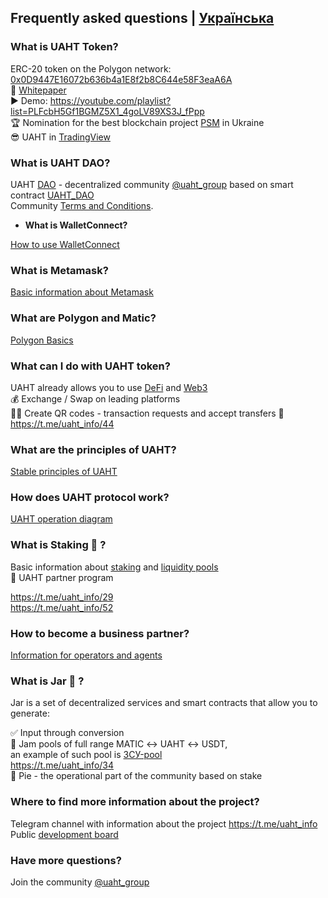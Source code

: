 ## Frequently asked questions | [Українська](https://github.com/starscrowding/UAHT/blob/dev/%D0%A7%D0%B0%D0%9F%D0%B8.md)
 
### What is UAHT Token?

ERC-20 token on the Polygon network: [0x0D9447E16072b636b4a1E8f2b8C644e58F3eaA6A](https://polygonscan.com/token/0x0d9447e16072b636b4a1e8f2b8c644e58f3eaa6a)\
👀 [Whitepaper](https://uaht.io/whitepaper.pdf) \
▶️ Demo: https://youtube.com/playlist?list=PLFcbH5Gf1BGMZ5X1_4goLV89XS3J_fPpp \
🏆 Nomination for the best blockchain project [PSM](https://psm7.com/) in Ukraine \
😎 UAHT in [TradingView](https://www.tradingview.com/symbols/UAHTWMATIC/)

### What is UAHT DAO?

UAHT [DAO](https://academy.binance.com/uk/articles/decentralized-autonomous-organizations-daos-explained) - decentralized community [@uaht_group](https://t.me/uaht_group) based on smart contract [UAHT_DAO](https://polygonscan.com/address/0x08b491bc7848c6af42c3882794a93d70c04e5816#code)\
Community [Terms and Conditions](https://github.com/starscrowding/UAHT#readme).

+ **What is WalletConnect?**

[How to use WalletConnect](https://academy.binance.com/en/articles/how-to-use-walletconnect)

### What is Metamask?

[Basic information about Metamask](https://academy.binance.com/en/articles/how-to-use-metamask)

### What are Polygon and Matic?

[Polygon Basics](https://academy.binance.com/en/articles/what-is-polygon-matic)

### What can I do with UAHT token?

UAHT already allows you to use [DeFi](https://academy.binance.com/en/articles/the-complete-beginners-guide-to-decentralized-finance-defi) and [Web3](https://academy.binance.com/en/articles/web2-vs-web3-which-is-better) \
💰 Exchange / Swap on leading platforms \
🤳🏻 Create QR codes - transaction requests and accept transfers 💸 \
https://t.me/uaht_info/44

### What are the principles of UAHT?

[Stable principles of UAHT](https://github.com/starscrowding/UAHT/blob/dev/PRINCIPLES.md)

### How does UAHT protocol work?

[UAHT operation diagram](https://uaht.io/diagram.png)

### What is Staking 🌱 ?

Basic information about [staking](https://academy.binance.com/en/articles/what-is-staking) and [liquidity pools](https://academy.binance.com/en/articles/what-are-liquidity-pools-in-defi) \
🤝 UAHT partner program 

https://t.me/uaht_info/29 \
https://t.me/uaht_info/52

### How to become a business partner?

[Information for operators and agents](https://github.com/starscrowding/UAHT/blob/dev/PARTNERSHIP.md)

### What is Jar 🫙 ?

Jar is a set of decentralized services and smart contracts that allow you to generate:

✅ Input through conversion \
🍯 Jam pools of full range MATIC ↔ UAHT ↔ USDT, \
an example of such pool is [ЗСУ-pool](https://opensea.io/0xB0AA11ad57386c91Fe8FA26E4F32121f9a0Ede03) \
https://t.me/uaht_info/34 \
🍰 Pie - the operational part of the community based on stake

### Where to find more information about the project?

Telegram channel with information about the project https://t.me/uaht_info \
Public [development board](https://starscrowding.notion.site/starscrowding/UAHT-4a02f50e900d4f7f80d71c37a772edfe)

### Have more questions?

Join the community [@uaht_group](https://t.me/uaht_group)
